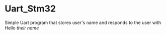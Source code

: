 # Uart_Stm32
Simple Uart program that stores user's name and responds to the user with Hello *their name*
